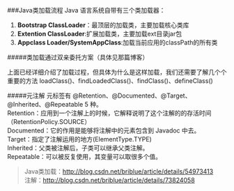 ###Java类加载流程
Java 语言系统自带有三个类加载器：<br/>
1. **Bootstrap ClassLoader**：最顶层的加载类，主要加载核心类库<br/>
2. **Extention ClassLoader**:扩展加载类，主要加载ext目录jar包<br/>
3. **Appclass Loader/SystemAppClass**:加载当前应用的classPath的所有类<br/>

#####类加载通过双亲委托方案（具体见那篇博客）

上面已经详细介绍了加载过程，但具体为什么是这样加载，我们还需要了解几个个重要的方法
    loadClass()、findLoadedClass()、findClass()、defineClass()<br/>

#####元注解
元标签有 @Retention、@Documented、@Target、@Inherited、@Repeatable 5 种。<br/>
Retention：应用到一个注解上的时候，它解释说明了这个注解的的存活时间（RetentionPolicy.SOURCE）<br/>
Documented：它的作用是能够将注解中的元素包含到 Javadoc 中去。<br/>
Target：指定了注解运用的地方(ElementType.TYPE)<br/>
Inherited：父类被注解后，子类可以继承父类注解。<br/>
Repeatable：可以被反复使用，其变量可以取很多个值。<br/>


> Java类加载：http://blog.csdn.net/briblue/article/details/54973413<br/>
> 注解：http://blog.csdn.net/briblue/article/details/73824058